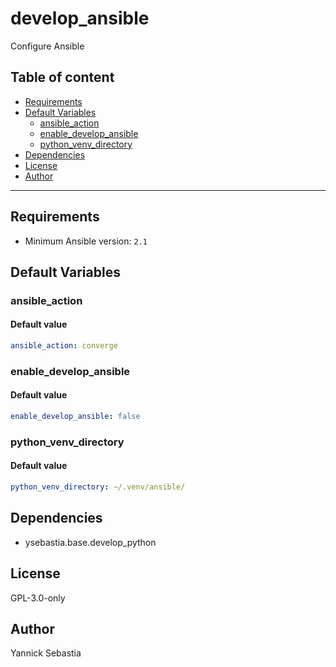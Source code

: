 # develop_ansible

Configure Ansible

## Table of content

- [Requirements](#requirements)
- [Default Variables](#default-variables)
  - [ansible_action](#ansible_action)
  - [enable_develop_ansible](#enable_develop_ansible)
  - [python_venv_directory](#python_venv_directory)
- [Dependencies](#dependencies)
- [License](#license)
- [Author](#author)

---

## Requirements

- Minimum Ansible version: `2.1`

## Default Variables

### ansible_action

#### Default value

```YAML
ansible_action: converge
```

### enable_develop_ansible

#### Default value

```YAML
enable_develop_ansible: false
```

### python_venv_directory

#### Default value

```YAML
python_venv_directory: ~/.venv/ansible/
```



## Dependencies

- ysebastia.base.develop_python

## License

GPL-3.0-only

## Author

Yannick Sebastia
